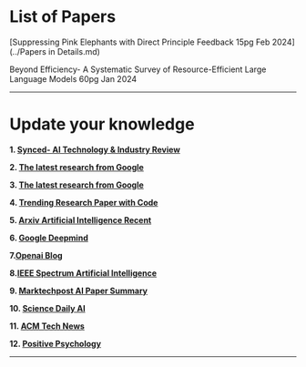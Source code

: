 <p align="center"><h1> List of Papers </h1></p>

[Suppressing Pink Elephants with Direct Principle Feedback 15pg Feb 2024](../Papers in Details.md)

Beyond Efficiency- A Systematic Survey of Resource-Efficient Large Language Models 60pg Jan 2024

---
<p align="center"><h1> Update your knowledge </h1></p>

**1. [ Synced- AI Technology & Industry Review](https://syncedreview.com/)**

**2. [ The latest research from Google](https://ai.googleblog.com/)**

**3. [The latest research from Google](https://ai.googleblog.com/)**

**4. [Trending Research Paper with Code](https://paperswithcode.com/)**

**5. [Arxiv Artificial Intelligence Recent](https://arxiv.org/list/cs.AI/recent)**

**6. [Google Deepmind ](https://deepmind.com/blog)**

**7.[Openai Blog](https://openai.com/blog/)**

**8.[IEEE Spectrum Artificial Intelligence](https://spectrum.ieee.org/topic/artificial-intelligence/)**

**9. [Marktechpost AI Paper Summary]( https://www.marktechpost.com/ai-paper-summary/)**

**10. [Science Daily AI](https://www.sciencedaily.com/news/computers_math/artificial_intelligence/)**

**11. [ACM Tech News]( https://technews.acm.org/)**

**12. [Positive Psychology]( https://positivepsychology.com/)**

---
